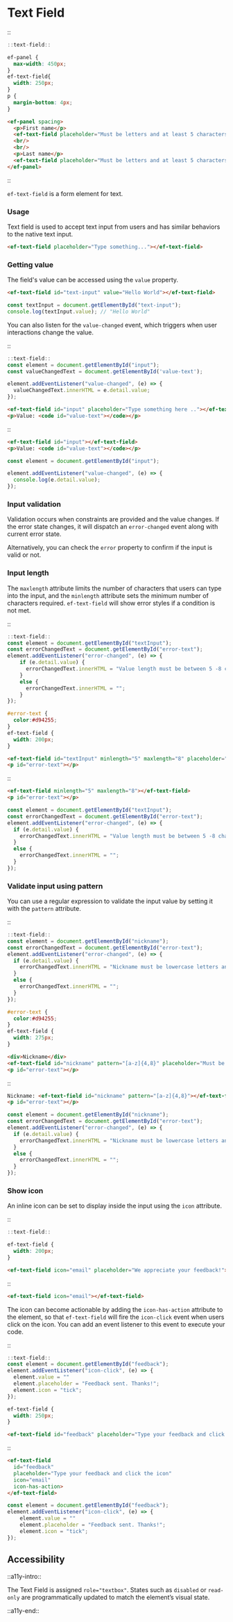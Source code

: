 <!--
type: page
title: Text Field
location: ./elements/text-field
layout: default
-->

# Text Field

::
```javascript
::text-field::
```
```css
ef-panel {
  max-width: 450px;
}
ef-text-field{
  width: 250px;
}
p {
  margin-bottom: 4px;
}
```
```html
<ef-panel spacing>
  <p>First name</p>
  <ef-text-field placeholder="Must be letters and at least 5 characters"  pattern="[a-zA-Z]{5,}"></ef-text-field>
  <br/>
  <br/>
  <p>Last name</p>
  <ef-text-field placeholder="Must be letters and at least 5 characters" pattern="[a-zA-Z]{5,}"></ef-text-field>
</ef-panel>
```
::

`ef-text-field` is a form element for text.

### Usage

Text field is used to accept text input from users and has similar behaviors to the native text input.

```html
<ef-text-field placeholder="Type something..."></ef-text-field>
```

### Getting value

The field's value can be accessed using the `value` property.

```html
<ef-text-field id="text-input" value="Hello World"></ef-text-field>
```
```javascript
const textInput = document.getElementById("text-input");
console.log(textInput.value); // "Hello World"
```

You can also listen for the `value-changed` event, which triggers when user interactions change the value.

::
```javascript
::text-field::
const element = document.getElementById("input");
const valueChangedText = document.getElementById('value-text');

element.addEventListener("value-changed", (e) => {
  valueChangedText.innerHTML = e.detail.value;
});
```
```html
<ef-text-field id="input" placeholder="Type something here .."></ef-text-field>
<p>Value: <code id="value-text"></code></p>
```
::

```html
<ef-text-field id="input"></ef-text-field>
<p>Value: <code id="value-text"></code></p>
```

```javascript
const element = document.getElementById("input");

element.addEventListener("value-changed", (e) => {
  console.log(e.detail.value);
});
```

### Input validation

Validation occurs when constraints are provided and the value changes. If the error state changes, it will dispatch an `error-changed` event along with current error state.

Alternatively, you can check the `error` property to confirm if the input is valid or not.

### Input length

The `maxlength` attribute limits the number of characters that users can type into the input, and the `minlength` attribute sets the minimum number of characters required. `ef-text-field` will show error styles if a condition is not met.

::
```javascript
::text-field::
const element = document.getElementById("textInput");
const errorChangedText = document.getElementById("error-text");
element.addEventListener("error-changed", (e) => {
    if (e.detail.value) {
      errorChangedText.innerHTML = "Value length must be between 5 -8 characters";
    }
    else {
      errorChangedText.innerHTML = "";
    }
});
```
```css
#error-text {
  color:#d94255;
}
ef-text-field {
  width: 200px;
}
```
```html
<ef-text-field id="textInput" minlength="5" maxlength="8" placeholder="Between 5 to 8 characters"></ef-text-field>
<p id="error-text"></p>
```
::

```html
<ef-text-field minlength="5" maxlength="8"></ef-text-field>
<p id="error-text"></p>
```

```javascript
const element = document.getElementById("textInput");
const errorChangedText = document.getElementById("error-text");
element.addEventListener("error-changed", (e) => {
  if (e.detail.value) {
    errorChangedText.innerHTML = "Value length must be between 5 -8 characters.";
  }
  else {
    errorChangedText.innerHTML = "";
  }
});
```

### Validate input using pattern

You can use a regular expression to validate the input value by setting it with the `pattern` attribute.

::
```javascript
::text-field::
const element = document.getElementById("nickname");
const errorChangedText = document.getElementById("error-text");
element.addEventListener("error-changed", (e) => {
  if (e.detail.value) {
    errorChangedText.innerHTML = "Nickname must be lowercase letters and 4-8 characters.";
  }
  else {
    errorChangedText.innerHTML = "";
  }
});
```
```css
#error-text {
  color:#d94255;
}
ef-text-field {
  width: 275px;
}
```
```html
<div>Nickname</div>
<ef-text-field id="nickname" pattern="[a-z]{4,8}" placeholder="Must be lowercase letters and 4-8 characters"></ef-text-field>
<p id="error-text"></p>
```
::

```html
Nickname: <ef-text-field id="nickname" pattern="[a-z]{4,8}"></ef-text-field>
<p id="error-text"></p>
```

```javascript
const element = document.getElementById("nickname");
const errorChangedText = document.getElementById("error-text");
element.addEventListener("error-changed", (e) => {
  if (e.detail.value) {
    errorChangedText.innerHTML = "Nickname must be lowercase letters and 4-8 characters.";
  }
  else {
    errorChangedText.innerHTML = "";
  }
});
```

### Show icon

An inline icon can be set to display inside the input using the `icon` attribute.

::
```javascript
::text-field::
```
```css
ef-text-field {
  width: 200px;
}
```
```html
<ef-text-field icon="email" placeholder="We appreciate your feedback!"></ef-text-field>
```
::

```html
<ef-text-field icon="email"></ef-text-field>
```

The icon can become actionable by adding the `icon-has-action` attribute to the element, so that `ef-text-field` will fire the `icon-click` event when users click on the icon. You can add an event listener to this event to execute your code.

::
```javascript
::text-field::
const element = document.getElementById("feedback");
element.addEventListener("icon-click", (e) => {
  element.value = ""
  element.placeholder = "Feedback sent. Thanks!";
  element.icon = "tick";
});
```
```css
ef-text-field {
  width: 250px;
}
```
```html
<ef-text-field id="feedback" placeholder="Type your feedback and click the icon" icon="email" icon-has-action></ef-text-field>
```
::

```html
<ef-text-field
  id="feedback"
  placeholder="Type your feedback and click the icon"
  icon="email"
  icon-has-action>
</ef-text-field>
```

```javascript
const element = document.getElementById("feedback");
element.addEventListener("icon-click", (e) => {
    element.value = ""
    element.placeholder = "Feedback sent. Thanks!";
    element.icon = "tick";
});
```

## Accessibility
::a11y-intro::

The Text Field is assigned `role="textbox"`. States such as `disabled` or `read-only` are programmatically updated to match the element’s visual state. 

::a11y-end::
